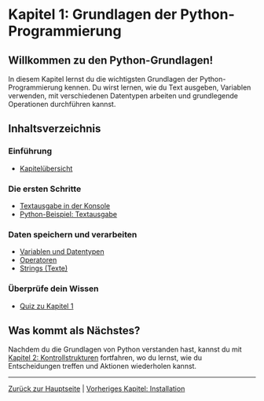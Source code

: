 # Kapitel 1: Grundlagen der Python-Programmierung

## Willkommen zu den Python-Grundlagen!

In diesem Kapitel lernst du die wichtigsten Grundlagen der Python-Programmierung kennen. Du wirst lernen, wie du Text ausgeben, Variablen verwenden, mit verschiedenen Datentypen arbeiten und grundlegende Operationen durchführen kannst.

## Inhaltsverzeichnis

### Einführung
- [Kapitelübersicht](Kapitel_1.md)

### Die ersten Schritte
- [Textausgabe in der Konsole](Textausgabe_InDerKonsole.md)
- [Python-Beispiel: Textausgabe](../1-Textausgabe_InDerKonsole.py)

### Daten speichern und verarbeiten
- [Variablen und Datentypen](Variablen_und_Datentypen.md)
- [Operatoren](Operatoren.md)
- [Strings (Texte)](Strings.md)

### Überprüfe dein Wissen
- [Quiz zu Kapitel 1](Kapitel_1_Quiz.md)

## Was kommt als Nächstes?

Nachdem du die Grundlagen von Python verstanden hast, kannst du mit [Kapitel 2: Kontrollstrukturen](../Kapitel_2/index.md) fortfahren, wo du lernst, wie du Entscheidungen treffen und Aktionen wiederholen kannst.

---

[Zurück zur Hauptseite](../index.md) | [Vorheriges Kapitel: Installation](../Kapitel_0/index.md)